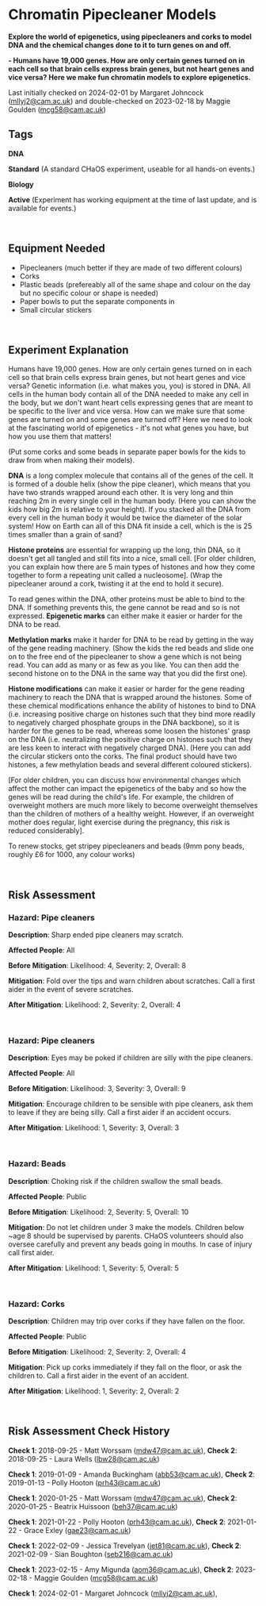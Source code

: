 # Chromatin Pipecleaner Models

**Explore the world of epigenetics, using pipecleaners and corks to model DNA and the chemical changes done to it to turn genes on and off.** <br/>

**- Humans have 19,000 genes. How are only certain genes turned on in each cell so that brain cells express brain genes, but not heart genes and vice versa? Here we make fun chromatin models to explore epigenetics.**

Last initially checked on 2024-02-01 by Margaret Johncock (mllyj2@cam.ac.uk) and double-checked on 2023-02-18 by Maggie Goulden (mcg58@cam.ac.uk)

## Tags
<!--- Start Tags (DO NOT REMOVE THIS COMMENT) --->

**DNA**

**Standard** (A standard CHaOS experiment, useable for all hands-on events.)

**Biology**

**Active** (Experiment has working equipment at the time of last update, and is available for events.)
<!--- End Tags (DO NOT REMOVE THIS COMMENT) --->

<br/>

## Equipment Needed 
- Pipecleaners (much better if they are made of two different colours)
- Corks
- Plastic beads (prefereably all of the same shape and colour on the day but no specific colour or shape is needed)
- Paper bowls to put the separate components in
- Small circular stickers

<br/>

## Experiment Explanation 

Humans have 19,000 genes. How are only certain genes turned on in each cell so that brain cells express brain genes, but not heart genes and vice versa? Genetic information (i.e. what makes you, you) is stored in DNA. All cells in the human body contain all of the DNA needed to make any cell in the body, but we don't want heart cells expressing genes that are meant to be specific to the liver and vice versa. How can we make sure that some genes are turned on and some genes are turned off? Here we need to look at the fascinating world of epigenetics - it's not what genes you have, but how you use them that matters! 

(Put some corks and some beads in separate paper bowls for the kids to draw from when making their models).

**DNA** is a long complex molecule that contains all of the genes of the cell. It is formed of a double helix (show the pipe cleaner), which means that you have two strands wrapped around each other. It is very long and thin reaching 2m in every single cell in the human body. (Here you can show the kids how big 2m is relative to your height). If you stacked all the DNA from every cell in the human body it would be twice the diameter of the solar system! How on Earth can all of this DNA fit inside a cell, which is the is 25 times smaller than a grain of sand? 

**Histone proteins** are essential for wrapping up the long, thin DNA, so it doesn't get all tangled and still fits into a nice, small cell. [For older children, you can explain how there are 5 main types of histones and how they come together to form a repeating unit called a nucleosome]. (Wrap the pipecleaner around a cork, twisting it at the end to hold it secure). 

To read genes within the DNA, other proteins must be able to bind to the DNA. If something prevents this, the gene cannot be read and so is not expressed. **Epigenetic marks** can either make it easier or harder for the DNA to be read. 

**Methylation marks** make it harder for DNA to be read by getting in the way of the gene reading machinery. (Show the kids the red beads and slide one on to the free end of the pipecleaner to show a gene which is not being read. You can add as many or as few as you like. You can then add the second histone on to the DNA in the same way that you did the first one).

**Histone modifications** can make it easier or harder for the gene reading machinery to reach the DNA that is wrapped around the histones. Some of these chemical modifications enhance the ability of histones to bind to DNA (i.e. increasing positive charge on histones such that they bind more readily to negatively charged phosphate groups in the DNA backbone), so it is harder for the genes to be read, whereas some loosen the histones' grasp on the DNA (i.e. neutralizing the positive charge on histones such that they are less keen to interact with negatively charged DNA). (Here you can add the circular stickers onto the corks. The final product should have two histones, a few methylation beads and several different coloured stickers). 

[For older children, you can discuss how environmental changes which affect the mother can impact the epigenetics of the baby and so how the genes will be read during the child's life. For example, the children of overweight mothers are much more likely to become overweight themselves than the children of mothers of a healthy weight. However, if an overweight mother does regular, light exercise during the pregnancy, this risk is reduced considerably]. 

To renew stocks, get stripey pipecleaners and beads (9mm pony beads, roughly £6 for 1000, any colour works)

<br/>

## Risk Assessment

### **Hazard**: Pipe cleaners

**Description**: Sharp ended pipe cleaners may scratch.

**Affected People**: All

**Before Mitigation**: Likelihood: 4, Severity: 2, Overall: 8

**Mitigation**: Fold over the tips and warn children about scratches.
Call a first aider in the event of severe scratches.

**After Mitigation**: Likelihood: 2, Severity: 2, Overall: 4

<br/>

### **Hazard**: Pipe cleaners

**Description**: Eyes may be poked if children are silly with the pipe cleaners.

**Affected People**: All

**Before Mitigation**: Likelihood: 3, Severity: 3, Overall: 9

**Mitigation**: Encourage children to be sensible with pipe cleaners, ask them to leave if they are being silly.
Call a first aider if an accident occurs.

**After Mitigation**: Likelihood: 1, Severity: 3, Overall: 3

<br/>

### **Hazard**: Beads

**Description**: Choking risk if the children swallow the small beads.

**Affected People**: Public

**Before Mitigation**: Likelihood: 2, Severity: 5, Overall: 10

**Mitigation**: Do not let children under 3 make the models. Children below ~age 8 should be supervised by parents. CHaOS volunteers should also oversee carefully and prevent any beads going in mouths. In case of injury call first aider.

**After Mitigation**: Likelihood: 1, Severity: 5, Overall: 5

<br/>

### **Hazard**: Corks

**Description**: Children may trip over corks if they have fallen on the floor.

**Affected People**: Public

**Before Mitigation**: Likelihood: 2, Severity: 2, Overall: 4

**Mitigation**: Pick up corks immediately if they fall on the floor, or ask the children to.
Call a first aider in the event of an accident.

**After Mitigation**: Likelihood: 1, Severity: 2, Overall: 2

<br/>

## Risk Assessment Check History 

**Check 1**: 2018-09-25 - Matt Worssam (mdw47@cam.ac.uk), **Check 2**: 2018-09-25 - Laura Wells (lbw28@cam.ac.uk)

**Check 1**: 2019-01-09 - Amanda Buckingham (abb53@cam.ac.uk), **Check 2**: 2019-01-13 - Polly Hooton (prh43@cam.ac.uk)

**Check 1**: 2020-01-25 - Matt Worssam (mdw47@cam.ac.uk), **Check 2**: 2020-01-25 - Beatrix Huissoon (beh37@cam.ac.uk)

**Check 1**: 2021-01-22 - Polly Hooton (prh43@cam.ac.uk), **Check 2**: 2021-01-22 - Grace Exley (gae23@cam.ac.uk)

**Check 1**: 2022-02-09 - Jessica Trevelyan (jet81@cam.ac.uk), **Check 2**: 2021-02-09 - Sian Boughton (seb216@cam.ac.uk)

**Check 1**: 2023-02-15 - Amy Migunda (aom36@cam.ac.uk), **Check 2**: 2023-02-18 - Maggie Goulden (mcg58@cam.ac.uk)

**Check 1**: 2024-02-01 - Margaret Johncock (mllyj2@cam.ac.uk), 
